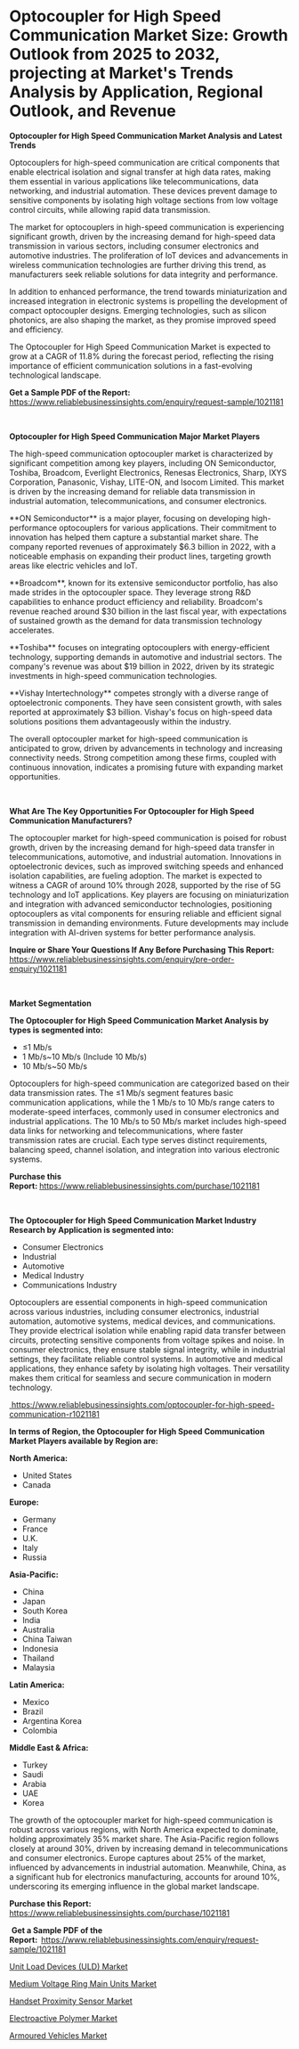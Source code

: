 <p><h1>Optocoupler for High Speed Communication Market Size: Growth Outlook from 2025 to 2032, projecting at Market's Trends Analysis by Application, Regional Outlook, and Revenue</h1></p><p><strong>Optocoupler for High Speed Communication Market Analysis and Latest Trends</strong></p>
<p><p>Optocouplers for high-speed communication are critical components that enable electrical isolation and signal transfer at high data rates, making them essential in various applications like telecommunications, data networking, and industrial automation. These devices prevent damage to sensitive components by isolating high voltage sections from low voltage control circuits, while allowing rapid data transmission.</p><p>The market for optocouplers in high-speed communication is experiencing significant growth, driven by the increasing demand for high-speed data transmission in various sectors, including consumer electronics and automotive industries. The proliferation of IoT devices and advancements in wireless communication technologies are further driving this trend, as manufacturers seek reliable solutions for data integrity and performance.</p><p>In addition to enhanced performance, the trend towards miniaturization and increased integration in electronic systems is propelling the development of compact optocoupler designs. Emerging technologies, such as silicon photonics, are also shaping the market, as they promise improved speed and efficiency.</p><p>The Optocoupler for High Speed Communication Market is expected to grow at a CAGR of 11.8% during the forecast period, reflecting the rising importance of efficient communication solutions in a fast-evolving technological landscape.</p></p>
<p><strong>Get a Sample PDF of the Report:&nbsp;</strong> <a href="https://www.reliablebusinessinsights.com/enquiry/request-sample/1021181?utm_campaign=1837&utm_medium=2&utm_source=Github&utm_content=ia&utm_term=21032025&utm_id=optocoupler-for-high-speed-communication">https://www.reliablebusinessinsights.com/enquiry/request-sample/1021181</a></p>
<p>&nbsp;</p>
<p><strong>Optocoupler for High Speed Communication Major Market Players</strong></p>
<p><p>The high-speed communication optocoupler market is characterized by significant competition among key players, including ON Semiconductor, Toshiba, Broadcom, Everlight Electronics, Renesas Electronics, Sharp, IXYS Corporation, Panasonic, Vishay, LITE-ON, and Isocom Limited. This market is driven by the increasing demand for reliable data transmission in industrial automation, telecommunications, and consumer electronics.</p><p>**ON Semiconductor** is a major player, focusing on developing high-performance optocouplers for various applications. Their commitment to innovation has helped them capture a substantial market share. The company reported revenues of approximately $6.3 billion in 2022, with a noticeable emphasis on expanding their product lines, targeting growth areas like electric vehicles and IoT.</p><p>**Broadcom**, known for its extensive semiconductor portfolio, has also made strides in the optocoupler space. They leverage strong R&D capabilities to enhance product efficiency and reliability. Broadcom's revenue reached around $30 billion in the last fiscal year, with expectations of sustained growth as the demand for data transmission technology accelerates.</p><p>**Toshiba** focuses on integrating optocouplers with energy-efficient technology, supporting demands in automotive and industrial sectors. The company's revenue was about $19 billion in 2022, driven by its strategic investments in high-speed communication technologies.</p><p>**Vishay Intertechnology** competes strongly with a diverse range of optoelectronic components. They have seen consistent growth, with sales reported at approximately $3 billion. Vishay's focus on high-speed data solutions positions them advantageously within the industry.</p><p>The overall optocoupler market for high-speed communication is anticipated to grow, driven by advancements in technology and increasing connectivity needs. Strong competition among these firms, coupled with continuous innovation, indicates a promising future with expanding market opportunities.</p></p>
<p>&nbsp;</p>
<p><strong>What Are The Key Opportunities For Optocoupler for High Speed Communication Manufacturers?</strong></p>
<p><p>The optocoupler market for high-speed communication is poised for robust growth, driven by the increasing demand for high-speed data transfer in telecommunications, automotive, and industrial automation. Innovations in optoelectronic devices, such as improved switching speeds and enhanced isolation capabilities, are fueling adoption. The market is expected to witness a CAGR of around 10% through 2028, supported by the rise of 5G technology and IoT applications. Key players are focusing on miniaturization and integration with advanced semiconductor technologies, positioning optocouplers as vital components for ensuring reliable and efficient signal transmission in demanding environments. Future developments may include integration with AI-driven systems for better performance analysis.</p></p>
<p><strong>Inquire or Share Your Questions If Any Before Purchasing This Report:</strong> <a href="https://www.reliablebusinessinsights.com/enquiry/pre-order-enquiry/1021181?utm_campaign=1837&utm_medium=2&utm_source=Github&utm_content=ia&utm_term=21032025&utm_id=optocoupler-for-high-speed-communication">https://www.reliablebusinessinsights.com/enquiry/pre-order-enquiry/1021181</a></p>
<p>&nbsp;</p>
<p><strong>Market Segmentation</strong></p>
<p><strong>The Optocoupler for High Speed Communication Market Analysis by types is segmented into:</strong></p>
<p><ul><li>≤1 Mb/s</li><li>1 Mb/s~10 Mb/s (Include 10 Mb/s)</li><li>10 Mb/s~50 Mb/s</li></ul></p>
<p><p>Optocouplers for high-speed communication are categorized based on their data transmission rates. The ≤1 Mb/s segment features basic communication applications, while the 1 Mb/s to 10 Mb/s range caters to moderate-speed interfaces, commonly used in consumer electronics and industrial applications. The 10 Mb/s to 50 Mb/s market includes high-speed data links for networking and telecommunications, where faster transmission rates are crucial. Each type serves distinct requirements, balancing speed, channel isolation, and integration into various electronic systems.</p></p>
<p><strong>Purchase this Report:&nbsp;</strong><a href="https://www.reliablebusinessinsights.com/purchase/1021181?utm_campaign=1837&utm_medium=2&utm_source=Github&utm_content=ia&utm_term=21032025&utm_id=optocoupler-for-high-speed-communication">https://www.reliablebusinessinsights.com/purchase/1021181</a></p>
<p>&nbsp;</p>
<p><strong>The Optocoupler for High Speed Communication Market Industry Research by Application is segmented into:</strong></p>
<p><ul><li>Consumer Electronics</li><li>Industrial</li><li>Automotive</li><li>Medical Industry</li><li>Communications Industry</li></ul></p>
<p><p>Optocouplers are essential components in high-speed communication across various industries, including consumer electronics, industrial automation, automotive systems, medical devices, and communications. They provide electrical isolation while enabling rapid data transfer between circuits, protecting sensitive components from voltage spikes and noise. In consumer electronics, they ensure stable signal integrity, while in industrial settings, they facilitate reliable control systems. In automotive and medical applications, they enhance safety by isolating high voltages. Their versatility makes them critical for seamless and secure communication in modern technology.</p></p>
<p><a href="https://www.reliablebusinessinsights.com/optocoupler-for-high-speed-communication-r1021181?utm_campaign=1837&utm_medium=2&utm_source=Github&utm_content=ia&utm_term=21032025&utm_id=optocoupler-for-high-speed-communication">&nbsp;https://www.reliablebusinessinsights.com/optocoupler-for-high-speed-communication-r1021181</a></p>
<p><strong>In terms of Region, the Optocoupler for High Speed Communication Market Players available by Region are:</strong></p>
<p>
    <p> <strong> North America: </strong>
        <ul>
            <li>United States</li>
            <li>Canada</li>
        </ul>
        </p> 
    <p> <strong> Europe: </strong>
        <ul>
            <li>Germany</li>
            <li>France</li>
            <li>U.K.</li>
            <li>Italy</li>
            <li>Russia</li>
        </ul>
        </p> 
    <p> <strong> Asia-Pacific: </strong>
        <ul>
            <li>China</li>
            <li>Japan</li>
            <li>South Korea</li>
            <li>India</li>
            <li>Australia</li>
            <li>China Taiwan</li>
            <li>Indonesia</li>
            <li>Thailand</li>
            <li>Malaysia</li>
        </ul>
        </p> 
    <p> <strong> Latin America: </strong>
        <ul>
            <li>Mexico</li>
            <li>Brazil</li>
            <li>Argentina Korea</li>
            <li>Colombia</li>
        </ul>
        </p> 
    <p> <strong> Middle East & Africa: </strong>
        <ul>
            <li>Turkey</li>
            <li>Saudi</li>
            <li>Arabia</li>
            <li>UAE</li>
            <li>Korea</li>
        </ul>
    </p>
    </p>
<p><p>The growth of the optocoupler market for high-speed communication is robust across various regions, with North America expected to dominate, holding approximately 35% market share. The Asia-Pacific region follows closely at around 30%, driven by increasing demand in telecommunications and consumer electronics. Europe captures about 25% of the market, influenced by advancements in industrial automation. Meanwhile, China, as a significant hub for electronics manufacturing, accounts for around 10%, underscoring its emerging influence in the global market landscape.</p></p>
<p><strong>Purchase this Report: </strong><a href="https://www.reliablebusinessinsights.com/purchase/1021181?utm_campaign=1837&utm_medium=2&utm_source=Github&utm_content=ia&utm_term=21032025&utm_id=optocoupler-for-high-speed-communication">https://www.reliablebusinessinsights.com/purchase/1021181</a></p>
<p>&nbsp;<strong>Get a Sample PDF of the Report:&nbsp;&nbsp;</strong><a href="https://www.reliablebusinessinsights.com/enquiry/request-sample/1021181?utm_campaign=1837&utm_medium=2&utm_source=Github&utm_content=ia&utm_term=21032025&utm_id=optocoupler-for-high-speed-communication">https://www.reliablebusinessinsights.com/enquiry/request-sample/1021181</a></p>
<p><strong></strong></p>
<p><p><a href="https://github.com/ssaradulai/Market-Research-Report-List-1/blob/main/unit-load-devices-uld-market.md?utm_campaign=1837&utm_medium=2&utm_source=Github&utm_content=ia&utm_term=21032025&utm_id=optocoupler-for-high-speed-communication">Unit Load Devices (ULD) Market</a></p><p><a href="https://github.com/dukerghostki/Market-Research-Report-List-1/blob/main/medium-voltage-ring-main-units-market.md?utm_campaign=1837&utm_medium=2&utm_source=Github&utm_content=ia&utm_term=21032025&utm_id=optocoupler-for-high-speed-communication">Medium Voltage Ring Main Units Market</a></p><p><a href="https://github.com/keohannchavo/Market-Research-Report-List-1/blob/main/handset-proximity-sensor-market.md?utm_campaign=1837&utm_medium=2&utm_source=Github&utm_content=ia&utm_term=21032025&utm_id=optocoupler-for-high-speed-communication">Handset Proximity Sensor Market</a></p><p><a href="https://github.com/taveyasenay/Market-Research-Report-List-1/blob/main/electroactive-polymer-market.md?utm_campaign=1837&utm_medium=2&utm_source=Github&utm_content=ia&utm_term=21032025&utm_id=optocoupler-for-high-speed-communication">Electroactive Polymer Market</a></p><p><a href="https://github.com/janotjuljo/Market-Research-Report-List-1/blob/main/armoured-vehicles-market.md?utm_campaign=1837&utm_medium=2&utm_source=Github&utm_content=ia&utm_term=21032025&utm_id=optocoupler-for-high-speed-communication">Armoured Vehicles Market</a></p></p>
